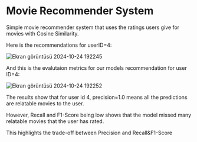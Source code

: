 # Movie Recommender System

Simple movie recommender system that uses the ratings users give for movies with Cosine Similarity.

Here is the recommendations for userID=4:

![Ekran görüntüsü 2024-10-24 192245](https://github.com/user-attachments/assets/8d86ceff-57cd-4ade-85a4-57cff1057d1c)


And this is the evalutaion metrics for our models recommendation for user ID=4:

![Ekran görüntüsü 2024-10-24 192252](https://github.com/user-attachments/assets/143c8058-0f01-49be-9fa6-20774075a47e)


   The results show that for user id 4, precision=1.0 means all the predictions are relatable movies to the user.
   
   However, Recall and F1-Score being low shows that the model missed many relatable movies that the user has rated.
   
   This highlights the trade-off between Precision and Recall&F1-Score
 
